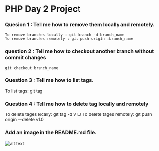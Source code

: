 # PHP Day 2 Project

### Quesion 1 : Tell me how to remove them locally and remotely.
    To remove branches locally : git branch -d branch_name
    To remove branches remotely : git push origin :branch_name

### question 2 : Tell me how to checkout another branch without commit changes
    git checkout branch_name

### Question 3 : Tell me how to list tags.
  To list tags: git tag

### Question 4 :  Tell me how to delete tag locally and remotely
   To delete tages locally: git tag -d v1.0
   To delete tages remotely: git push origin --delete v1.0

### Add an image in the README.md file.
![alt text](https://ichef.bbci.co.uk/news/800/cpsprodpb/15951/production/_117310488_16.jpg.webp)
